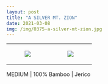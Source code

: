 ```yaml
---
layout: post
title: "A SILVER MT. ZION"
date: 2021-03-08
img: /img/0375-a-silver-mt-zion.jpg
---
```




<table style="width:100%;"><tr><td style="vertical-align:top;">
      <figure class="tmblr-full" data-orig-height="2048" data-orig-width="1365" data-orig-src="https://concertshirts.netlify.app/shirts/0375/0375-01.jpg"><img src="https://64.media.tumblr.com/62017692c88e01f341d9e322af21b361/a53ef2f71d8aebd8-c3/s540x810/ed799c4f256f011483a66c819179656ee6c2a195.jpg" data-orig-height="2048" data-orig-width="1365" data-orig-src="https://concertshirts.netlify.app/shirts/0375/0375-01.jpg"/></figure></td>
    <td style="vertical-align:top;">
      <figure class="tmblr-full" data-orig-height="2048" data-orig-width="1365" data-orig-src="https://concertshirts.netlify.app/shirts/0375/0375-02.jpg"><img src="https://64.media.tumblr.com/420feb61ebd2205294eb24ce3404dc75/a53ef2f71d8aebd8-e7/s540x810/844370d472ada0bd7d0b5826bb4a99bb7b21618d.jpg" data-orig-height="2048" data-orig-width="1365" data-orig-src="https://concertshirts.netlify.app/shirts/0375/0375-02.jpg"/></figure></td>
  </tr></table><p>
  MEDIUM | 100% Bamboo | Jerico
</p>
